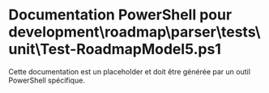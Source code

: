 # Documentation PowerShell pour development\roadmap\parser\tests\unit\Test-RoadmapModel5.ps1

Cette documentation est un placeholder et doit être générée par un outil PowerShell spécifique.
